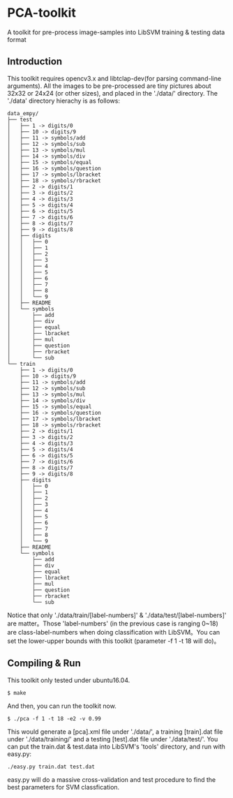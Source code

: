 # PCA-toolkit
A toolkit for pre-process image-samples into LibSVM training &amp; testing data format

## Introduction
This toolkit requires opencv3.x and libtclap-dev(for parsing command-line arguments). All the images to be pre-processed are tiny pictures about 32x32 or 24x24 (or other sizes), and placed in the './data/' directory. The './data' directory hierachy is as follows:

    data_empy/
    ├── test
    │   ├── 1 -> digits/0
    │   ├── 10 -> digits/9
    │   ├── 11 -> symbols/add
    │   ├── 12 -> symbols/sub
    │   ├── 13 -> symbols/mul
    │   ├── 14 -> symbols/div
    │   ├── 15 -> symbols/equal
    │   ├── 16 -> symbols/question
    │   ├── 17 -> symbols/lbracket
    │   ├── 18 -> symbols/rbracket
    │   ├── 2 -> digits/1
    │   ├── 3 -> digits/2
    │   ├── 4 -> digits/3
    │   ├── 5 -> digits/4
    │   ├── 6 -> digits/5
    │   ├── 7 -> digits/6
    │   ├── 8 -> digits/7
    │   ├── 9 -> digits/8
    │   ├── digits
    │   │   ├── 0
    │   │   ├── 1
    │   │   ├── 2
    │   │   ├── 3
    │   │   ├── 4
    │   │   ├── 5
    │   │   ├── 6
    │   │   ├── 7
    │   │   ├── 8
    │   │   └── 9
    │   ├── README
    │   └── symbols
    │       ├── add
    │       ├── div
    │       ├── equal
    │       ├── lbracket
    │       ├── mul
    │       ├── question
    │       ├── rbracket
    │       └── sub
    └── train
        ├── 1 -> digits/0
        ├── 10 -> digits/9
        ├── 11 -> symbols/add
        ├── 12 -> symbols/sub
        ├── 13 -> symbols/mul
        ├── 14 -> symbols/div
        ├── 15 -> symbols/equal
        ├── 16 -> symbols/question
        ├── 17 -> symbols/lbracket
        ├── 18 -> symbols/rbracket
        ├── 2 -> digits/1
        ├── 3 -> digits/2
        ├── 4 -> digits/3
        ├── 5 -> digits/4
        ├── 6 -> digits/5
        ├── 7 -> digits/6
        ├── 8 -> digits/7
        ├── 9 -> digits/8
        ├── digits
        │   ├── 0
        │   ├── 1
        │   ├── 2
        │   ├── 3
        │   ├── 4
        │   ├── 5
        │   ├── 6
        │   ├── 7
        │   ├── 8
        │   └── 9
        ├── README
        └── symbols
            ├── add
            ├── div
            ├── equal
            ├── lbracket
            ├── mul
            ├── question
            ├── rbracket
            └── sub

Notice that only './data/train/[label-numbers]' & './data/test/[label-numbers]' are matter。Those 'label-numbers' (in the previous case is ranging 0~18) are class-label-numbers when doing classification with LibSVM。You can set the lower-upper bounds with this toolkit (parameter -f 1 -t 18 will do)。

## Compiling & Run
This toolkit only tested under ubuntu16.04.   

    $ make

And then, you can run the toolkit now.
    
    $ ./pca -f 1 -t 18 -e2 -v 0.99

This would generate a [pca].xml file under './data/', a training [train].dat file under './data/training/' and a testing [test].dat file under './data/test/'. You can put the train.dat & test.data into LibSVM's 'tools' directory, and run with easy.py:

    ./easy.py train.dat test.dat

easy.py will do a massive cross-validation and test procedure to find the best parameters for SVM classfication.
